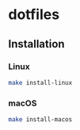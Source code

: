# dotfiles

## Installation

### Linux

```sh
make install-linux
```

### macOS

```sh
make install-macos
```

